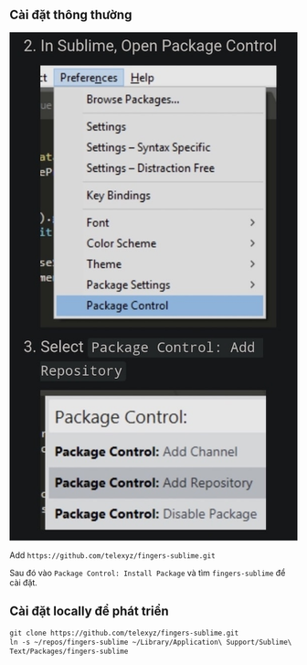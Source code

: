 ## Cài đặt thông thường

![](sublime-package-repo.jpg)

Add `https://github.com/telexyz/fingers-sublime.git`

Sau đó vào `Package Control: Install Package` và tìm `fingers-sublime` để cài đặt.

## Cài đặt locally để phát triển
```
git clone https://github.com/telexyz/fingers-sublime.git
ln -s ~/repos/fingers-sublime ~/Library/Application\ Support/Sublime\ Text/Packages/fingers-sublime
```